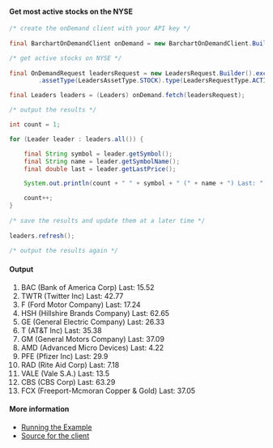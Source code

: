 #### Get most active stocks on the NYSE

```java
/* create the onDemand client with your API key */
		
final BarchartOnDemandClient onDemand = new BarchartOnDemandClient.Builder().apiKey("change-me").build();

/* get active stocks on NYSE */
		
final OnDemandRequest leadersRequest = new LeadersRequest.Builder().exchanges(new String[] { "NYSE" })
		.assetType(LeadersAssetType.STOCK).type(LeadersRequestType.ACTIVE).build();

final Leaders leaders = (Leaders) onDemand.fetch(leadersRequest);

/* output the results */

int count = 1;

for (Leader leader : leaders.all()) {

	final String symbol = leader.getSymbol();
	final String name = leader.getSymbolName();
	final double last = leader.getLastPrice();

	System.out.println(count + " " + symbol + " (" + name + ") Last: " + last);

	count++;
}
		
/* save the results and update them at a later time */
		
leaders.refresh();
		
/* output the results again */

```

#### Output

1. BAC (Bank of America Corp) Last: 15.52
2. TWTR (Twitter Inc) Last: 42.77
3. F (Ford Motor Company) Last: 17.24
4. HSH (Hillshire Brands Company) Last: 62.65
5. GE (General Electric Company) Last: 26.33
6. T (AT&T Inc) Last: 35.38
7. GM (General Motors Company) Last: 37.09
8. AMD (Advanced Micro Devices) Last: 4.22
9. PFE (Pfizer Inc) Last: 29.9
10. RAD (Rite Aid Corp) Last: 7.18
11. VALE (Vale S.A.) Last: 13.5
12. CBS (CBS Corp) Last: 63.29
13. FCX (Freeport-Mcmoran Copper & Gold) Last: 37.05

#### More information

* [Running the Example](https://github.com/barchart/barchart-ondemand-example-java/wiki/Getting-Started)
* [Source for the client](https://github.com/barchart/barchart-ondemand-client-java)



